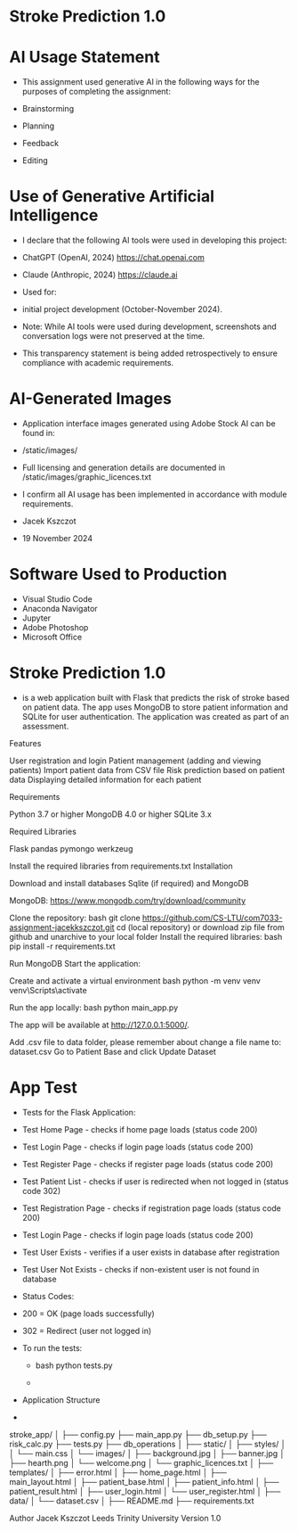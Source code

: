 # Stroke Prediction 1.0

# AI Usage Statement
* This assignment used generative AI in the following ways for the purposes of completing the assignment:

* Brainstorming
* Planning
* Feedback
* Editing

# Use of Generative Artificial Intelligence

* I declare that the following AI tools were used in developing this project:

* ChatGPT (OpenAI, 2024)  https://chat.openai.com
* Claude (Anthropic, 2024) https://claude.ai
* Used for: 
* initial project development (October-November 2024).
  
* Note: While AI tools were used during development, screenshots and conversation logs were not preserved at the time. 
* This transparency statement is being added retrospectively to ensure compliance with academic requirements.

# AI-Generated Images
* Application interface images generated using Adobe Stock AI can be found in:

* /static/images/

* Full licensing and generation details are documented in /static/images/graphic_licences.txt


* I confirm all AI usage has been implemented in accordance with module requirements.

* Jacek Kszczot
* 19 November 2024

# Software Used to Production
* Visual Studio Code
* Anaconda Navigator
* Jupyter
* Adobe Photoshop
* Microsoft Office

# Stroke Prediction 1.0 
* is a web application built with Flask that predicts the risk of stroke based on patient data. 
The app uses MongoDB to store patient information and SQLite for user authentication.
The application was created as part of an assessment.

Features

User registration and login
Patient management (adding and viewing patients)
Import patient data from CSV file
Risk prediction based on patient data
Displaying detailed information for each patient

Requirements

Python 3.7 or higher
MongoDB 4.0 or higher
SQLite 3.x

Required Libraries

Flask
pandas
pymongo
werkzeug

Install the required libraries from requirements.txt
Installation

Download and install databases Sqlite (if required) and MongoDB

MongoDB: https://www.mongodb.com/try/download/community


Clone the repository:
bash git clone https://github.com/CS-LTU/com7033-assignment-jacekkszczot.git
cd (local repository)
or download zip file from github and unarchive to your local folder
Install the required libraries:
bash pip install -r requirements.txt

Run MongoDB
Start the application:

Create and activate a virtual environment
bash python -m venv venv
venv\Scripts\activate

Run the app locally:
bash python main_app.py

The app will be available at http://127.0.0.1:5000/.


Add .csv file to data folder, please remember about change a file name to: dataset.csv
Go to Patient Base and click Update Dataset

# App Test
* Tests for the Flask Application:

* Test Home Page - checks if home page loads (status code 200)
* Test Login Page - checks if login page loads (status code 200)
* Test Register Page - checks if register page loads (status code 200)
* Test Patient List - checks if user is redirected when not logged in (status code 302)
* Test Registration Page - checks if registration page loads (status code 200)
* Test Login Page - checks if login page loads (status code 200)
* Test User Exists - verifies if a user exists in database after registration
* Test User Not Exists - checks if non-existent user is not found in database

* Status Codes:

* 200 = OK (page loads successfully)
* 302 = Redirect (user not logged in)

* To run the tests:
  * bash python tests.py
 
  * 
* Application Structure
* 
stroke_app/
│
├── config.py
├── main_app.py
├── db_setup.py
├── risk_calc.py
├── tests.py
├── db_operations
│
├── static/
│   ├── styles/
│   │   └── main.css
│   └── images/
│       ├── background.jpg
│       ├── banner.jpg
│       ├── hearth.png
│       └── welcome.png
│       └── graphic_licences.txt
│
├── templates/
│   ├── error.html
│   ├── home_page.html
│   ├── main_layout.html
│   ├── patient_base.html
│   ├── patient_info.html
│   ├── patient_result.html
│   ├── user_login.html
│   └── user_register.html
│
├── data/
│   └── dataset.csv
│
├── README.md
├── requirements.txt


Author
Jacek Kszczot
Leeds Trinity University
Version
1.0
